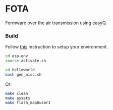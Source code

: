 # FOTA 
Formware over the air transmission using easyQ.



### Build

Follow [this](https://github.com/pylover/esp8266-env) instruction 
to setup your environment.


```bash
cd esp-env
source activate.sh

cd helloworld 
bash gen_misc.sh
```

Or:

```bash
make clean
make assets
make flash_map6user1 

```
